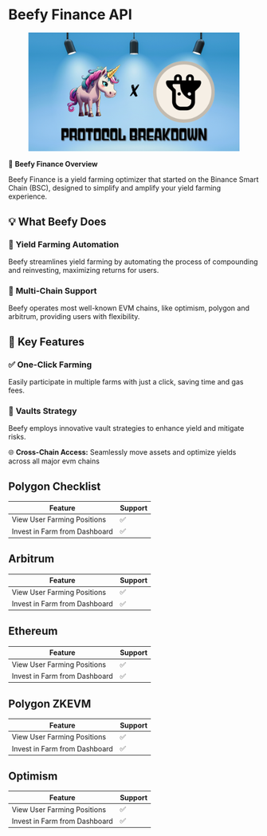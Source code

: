 # Beefy Finance API

<figure><img src="../../.gitbook/assets/beefy.png" alt=""><figcaption></figcaption></figure>

🌟 **Beefy Finance Overview**

&#x20;Beefy Finance is a yield farming optimizer that started on the Binance Smart Chain (BSC), designed to simplify and amplify your yield farming experience.

## 💡 **What Beefy Does**

### 🚜 **Yield Farming Automation**

Beefy streamlines yield farming by automating the process of compounding and reinvesting, maximizing returns for users.&#x20;

### 🔄 **Multi-Chain Support**

Beefy operates most well-known EVM chains, like optimism, polygon and arbitrum, providing users with flexibility.



## 🔗 **Key Features**

### &#x20;✅ **One-Click Farming**

Easily participate in multiple farms with just a click, saving time and gas fees.&#x20;

### 🔄 **Vaults Strategy**

Beefy employs innovative vault strategies to enhance yield and mitigate risks.&#x20;

🌐 **Cross-Chain Access:** Seamlessly move assets and optimize yields across all major evm chains

## Polygon Checklist&#x20;

| Feature                       | Support |
| ----------------------------- | ------- |
| View User Farming Positions   | ✅       |
| Invest in Farm from Dashboard | ✅       |

## Arbitrum

| Feature                       | Support |
| ----------------------------- | ------- |
| View User Farming Positions   | ✅       |
| Invest in Farm from Dashboard | ✅       |

## Ethereum

| Feature                       | Support |
| ----------------------------- | ------- |
| View User Farming Positions   | ✅       |
| Invest in Farm from Dashboard | ✅       |

## Polygon ZKEVM

| Feature                       | Support |
| ----------------------------- | ------- |
| View User Farming Positions   | ✅       |
| Invest in Farm from Dashboard | ✅       |

## Optimism&#x20;

| Feature                       | Support |
| ----------------------------- | ------- |
| View User Farming Positions   | ✅       |
| Invest in Farm from Dashboard | ✅       |
